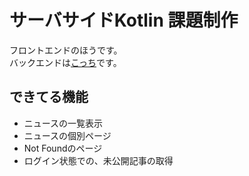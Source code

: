 # サーバサイドKotlin 課題制作
フロントエンドのほうです。<br>
バックエンドは[こっち](https://github.com/itc-s21009/news_manager)です。
## できてる機能
- ニュースの一覧表示
- ニュースの個別ページ
- Not Foundのページ
- ログイン状態での、未公開記事の取得